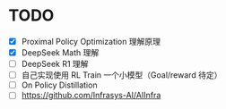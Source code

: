 # TODO

- [x] Proximal Policy Optimization 理解原理
- [x] DeepSeek Math 理解
- [ ] DeepSeek R1 理解
- [ ] 自己实现使用 RL Train 一个小模型（Goal/reward 待定）
- [ ] On Policy Distillation
- [ ] https://github.com/Infrasys-AI/AIInfra
